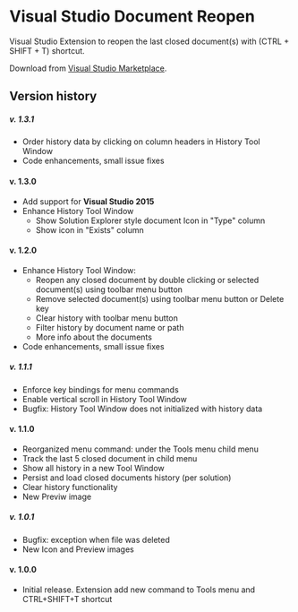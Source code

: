 # Visual Studio Document Reopen
Visual Studio Extension to reopen the last closed document(s) with (CTRL + SHIFT + T) shortcut.

Download from [Visual Studio Marketplace](https://marketplace.visualstudio.com/items?itemName=major.VSDocumentReopen).

## Version history

##### v. 1.3.1
- Order history data by clicking on column headers in History Tool Window
- Code enhancements, small issue fixes

#### v. 1.3.0
- Add support for **Visual Studio 2015**
- Enhance History Tool Window
    - Show Solution Explorer style document Icon in "Type" column
    - Show icon in "Exists" column

#### v. 1.2.0
- Enhance History Tool Window:
    - Reopen any closed document by double clicking or selected document(s) using toolbar menu button
    - Remove selected document(s) using toolbar menu button or Delete key
    - Clear history with toolbar menu button
    - Filter history by document name or path
    - More info about the documents
- Code enhancements, small issue fixes

##### v. 1.1.1
- Enforce key bindings for menu commands
- Enable vertical scroll in History Tool Window
- Bugfix: History Tool Window does not initialized with history data
    
#### v. 1.1.0
- Reorganized menu command: under the Tools menu child menu
- Track the last 5 closed document in child menu
- Show all history in a new Tool Window
- Persist and load closed documents history (per solution)
- Clear history functionality
- New Previw image

##### v. 1.0.1
- Bugfix: exception when file was deleted
- New Icon and Preview images

#### v. 1.0.0
- Initial release. Extension add new command to Tools menu and CTRL+SHIFT+T shortcut
